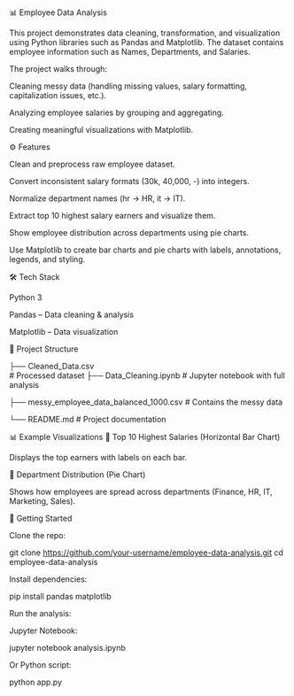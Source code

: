 📊 Employee Data Analysis

This project demonstrates data cleaning, transformation, and visualization using Python libraries such as Pandas and Matplotlib. The dataset contains employee information such as Names, Departments, and Salaries.

The project walks through:

Cleaning messy data (handling missing values, salary formatting, capitalization issues, etc.).

Analyzing employee salaries by grouping and aggregating.

Creating meaningful visualizations with Matplotlib.

⚙️ Features

Clean and preprocess raw employee dataset.

Convert inconsistent salary formats (30k, 40,000, -) into integers.

Normalize department names (hr → HR, it → IT).

Extract top 10 highest salary earners and visualize them.

Show employee distribution across departments using pie charts.

Use Matplotlib to create bar charts and pie charts with labels, annotations, legends, and styling.

🛠️ Tech Stack

Python 3

Pandas – Data cleaning & analysis

Matplotlib – Data visualization

📂 Project Structure

├── Cleaned_Data.csv  
                                                        # Processed dataset
├── Data_Cleaning.ipynb                                 # Jupyter notebook with full analysis

├── messy_employee_data_balanced_1000.csv               # Contains the messy data

└── README.md                                           # Project documentation

📊 Example Visualizations
🔹 Top 10 Highest Salaries (Horizontal Bar Chart)

Displays the top earners with labels on each bar.

🔹 Department Distribution (Pie Chart)

Shows how employees are spread across departments (Finance, HR, IT, Marketing, Sales).

🚀 Getting Started

Clone the repo:

git clone https://github.com/your-username/employee-data-analysis.git
cd employee-data-analysis


Install dependencies:

pip install pandas matplotlib


Run the analysis:

Jupyter Notebook:

jupyter notebook analysis.ipynb


Or Python script:

python app.py
